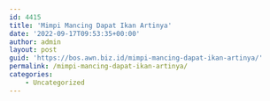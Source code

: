 ```yaml
---
id: 4415
title: 'Mimpi Mancing Dapat Ikan Artinya'
date: '2022-09-17T09:53:35+00:00'
author: admin
layout: post
guid: 'https://bos.awn.biz.id/mimpi-mancing-dapat-ikan-artinya/'
permalink: /mimpi-mancing-dapat-ikan-artinya/
categories:
    - Uncategorized
---
```


